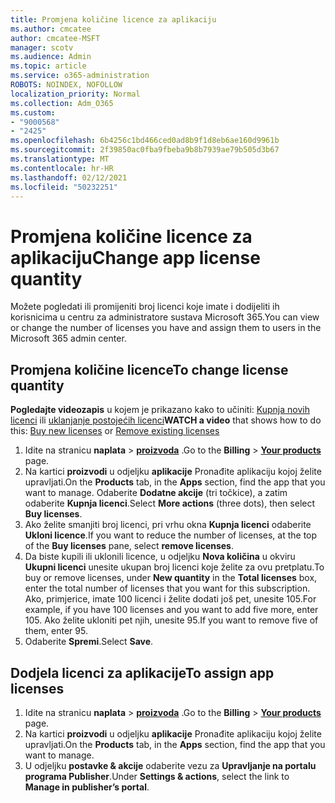 ```yaml
---
title: Promjena količine licence za aplikaciju
ms.author: cmcatee
author: cmcatee-MSFT
manager: scotv
ms.audience: Admin
ms.topic: article
ms.service: o365-administration
ROBOTS: NOINDEX, NOFOLLOW
localization_priority: Normal
ms.collection: Adm_O365
ms.custom:
- "9000568"
- "2425"
ms.openlocfilehash: 6b4256c1bd466ced0ad8b9f1d8eb6ae160d9961b
ms.sourcegitcommit: 2f39850ac0fba9fbeba9b8b7939ae79b505d3b67
ms.translationtype: MT
ms.contentlocale: hr-HR
ms.lasthandoff: 02/12/2021
ms.locfileid: "50232251"
---
```

# <a name="change-app-license-quantity"></a><span data-ttu-id="6612c-102">Promjena količine licence za aplikaciju</span><span class="sxs-lookup"><span data-stu-id="6612c-102">Change app license quantity</span></span>

<span data-ttu-id="6612c-103">Možete pogledati ili promijeniti broj licenci koje imate i dodijeliti ih korisnicima u centru za administratore sustava Microsoft 365.</span><span class="sxs-lookup"><span data-stu-id="6612c-103">You can view or change the number of licenses you have and assign them to users in the Microsoft 365 admin center.</span></span>

## <a name="to-change-license-quantity"></a><span data-ttu-id="6612c-104">Promjena količine licence</span><span class="sxs-lookup"><span data-stu-id="6612c-104">To change license quantity</span></span>

<span data-ttu-id="6612c-105">**Pogledajte videozapis** u kojem je prikazano kako to učiniti: [Kupnja novih licenci](https://go.microsoft.com/fwlink/p/?linkid=2154857) ili [uklanjanje postojećih licenci](https://go.microsoft.com/fwlink/p/?linkid=2154938)</span><span class="sxs-lookup"><span data-stu-id="6612c-105">**WATCH a video** that shows how to do this: [Buy new licenses](https://go.microsoft.com/fwlink/p/?linkid=2154857) or [Remove existing licenses](https://go.microsoft.com/fwlink/p/?linkid=2154938)</span></span>

1. <span data-ttu-id="6612c-106">Idite na stranicu **naplata**  >  **[proizvoda](https://go.microsoft.com/fwlink/p/?linkid=842054)** .</span><span class="sxs-lookup"><span data-stu-id="6612c-106">Go to the **Billing** > **[Your products](https://go.microsoft.com/fwlink/p/?linkid=842054)** page.</span></span>
2. <span data-ttu-id="6612c-107">Na kartici **proizvodi** u odjeljku **aplikacije** Pronađite aplikaciju kojoj želite upravljati.</span><span class="sxs-lookup"><span data-stu-id="6612c-107">On the **Products** tab, in the **Apps** section, find the app that you want to manage.</span></span> <span data-ttu-id="6612c-108">Odaberite **Dodatne akcije** (tri točkice), a zatim odaberite **Kupnja licenci**.</span><span class="sxs-lookup"><span data-stu-id="6612c-108">Select **More actions** (three dots), then select **Buy licenses**.</span></span>
3. <span data-ttu-id="6612c-109">Ako želite smanjiti broj licenci, pri vrhu okna **Kupnja licenci** odaberite **Ukloni licence**.</span><span class="sxs-lookup"><span data-stu-id="6612c-109">If you want to reduce the number of licenses, at the top of the **Buy licenses** pane, select **remove licenses**.</span></span>
4. <span data-ttu-id="6612c-110">Da biste kupili ili uklonili licence, u odjeljku **Nova količina** u okviru **Ukupni licenci** unesite ukupan broj licenci koje želite za ovu pretplatu.</span><span class="sxs-lookup"><span data-stu-id="6612c-110">To buy or remove licenses, under **New quantity** in the **Total licenses** box, enter the total number of licenses that you want for this subscription.</span></span> <span data-ttu-id="6612c-111">Ako, primjerice, imate 100 licenci i želite dodati još pet, unesite 105.</span><span class="sxs-lookup"><span data-stu-id="6612c-111">For example, if you have 100 licenses and you want to add five more, enter 105.</span></span> <span data-ttu-id="6612c-112">Ako želite ukloniti pet njih, unesite 95.</span><span class="sxs-lookup"><span data-stu-id="6612c-112">If you want to remove five of them, enter 95.</span></span>
5. <span data-ttu-id="6612c-113">Odaberite **Spremi**.</span><span class="sxs-lookup"><span data-stu-id="6612c-113">Select **Save**.</span></span>

## <a name="to-assign-app-licenses"></a><span data-ttu-id="6612c-114">Dodjela licenci za aplikacije</span><span class="sxs-lookup"><span data-stu-id="6612c-114">To assign app licenses</span></span>

1. <span data-ttu-id="6612c-115">Idite na stranicu **naplata**  >  **[proizvoda](https://go.microsoft.com/fwlink/p/?linkid=842054)** .</span><span class="sxs-lookup"><span data-stu-id="6612c-115">Go to the **Billing** > **[Your products](https://go.microsoft.com/fwlink/p/?linkid=842054)** page.</span></span>
2. <span data-ttu-id="6612c-116">Na kartici **proizvodi** u odjeljku **aplikacije** Pronađite aplikaciju kojoj želite upravljati.</span><span class="sxs-lookup"><span data-stu-id="6612c-116">On the **Products** tab, in the **Apps** section, find the app that you want to manage.</span></span>
3. <span data-ttu-id="6612c-117">U odjeljku **postavke & akcije** odaberite vezu za **Upravljanje na portalu programa Publisher**.</span><span class="sxs-lookup"><span data-stu-id="6612c-117">Under **Settings & actions**, select the link to **Manage in publisher’s portal**.</span></span>